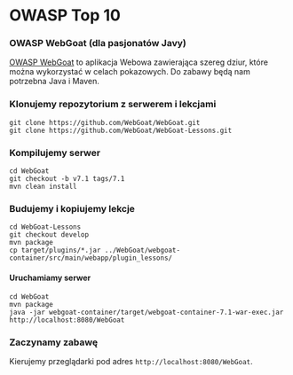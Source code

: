 # OWASP Top 10

### OWASP WebGoat (dla pasjonatów Javy)

[OWASP WebGoat](https://www.owasp.org/index.php/Category:OWASP_WebGoat_Project) to aplikacja Webowa zawierająca szereg dziur, które można wykorzystać w celach pokazowych. Do zabawy będą nam potrzebna Java i Maven.

### Klonujemy repozytorium z serwerem i lekcjami

```
git clone https://github.com/WebGoat/WebGoat.git
git clone https://github.com/WebGoat/WebGoat-Lessons.git
```

### Kompilujemy serwer

```
cd WebGoat
git checkout -b v7.1 tags/7.1
mvn clean install
```

### Budujemy i kopiujemy lekcje

```
cd WebGoat-Lessons
git checkout develop
mvn package
cp target/plugins/*.jar ../WebGoat/webgoat-container/src/main/webapp/plugin_lessons/
```

#### Uruchamiamy serwer

```
cd WebGoat
mvn package
java -jar webgoat-container/target/webgoat-container-7.1-war-exec.jar http://localhost:8080/WebGoat
```

### Zaczynamy zabawę

Kierujemy przeglądarki pod adres `http://localhost:8080/WebGoat`.
